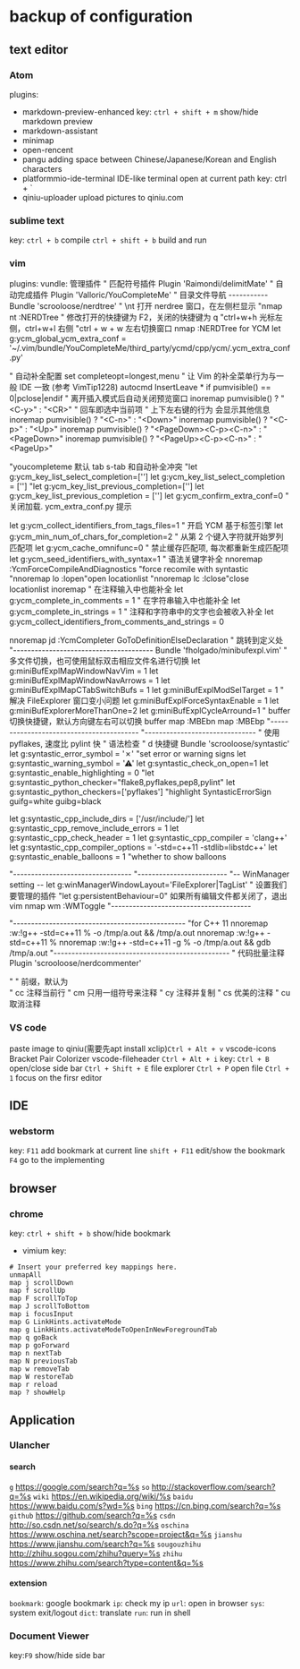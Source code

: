 # backup of configuration

## text editor

### Atom

plugins:
* markdown-preview-enhanced
    key: `ctrl + shift + m`  show/hide markdown preview
* markdown-assistant
* minimap
* open-rencent
* pangu
    adding space between Chinese/Japanese/Korean and English characters
* platformmio-ide-terminal
    IDE-like terminal open at current path
    key: ctrl + `
* qiniu-uploader
    upload pictures to qiniu.com

### sublime text
  key: `ctrl + b`  compile
       `ctrl + shift + b` build and run
### vim
plugins:
  vundle: 管理插件
  " 匹配符号插件
	Plugin 'Raimondi/delimitMate'
	" 自动完成插件
	Plugin 'Valloric/YouCompleteMe'
  " 目录文件导航 -----------
	Bundle 'scrooloose/nerdtree'
	" \nt                 打开 nerdree 窗口，在左侧栏显示
	"nmap <leader>nt :NERDTree<CR>
	" 修改打开的快捷键为 F2，关闭的快捷键为 q
	"ctrl+w+h 光标左侧，ctrl+w+l 右侧
	"ctrl + w + w 左右切换窗口
	nmap <F2> :NERDTree<CR>
  for YCM
let g:ycm_global_ycm_extra_conf = '~/.vim/bundle/YouCompleteMe/third_party/ycmd/cpp/ycm/.ycm_extra_conf.py'

" 自动补全配置
set completeopt=longest,menu	" 让 Vim 的补全菜单行为与一般 IDE 一致 (参考 VimTip1228)
autocmd InsertLeave * if pumvisible() == 0|pclose|endif	" 离开插入模式后自动关闭预览窗口
inoremap <expr> <CR>       pumvisible() ? "\<C-y>" : "\<CR>"	" 回车即选中当前项
" 上下左右键的行为 会显示其他信息
inoremap <expr> <Down>     pumvisible() ? "\<C-n>" : "\<Down>"
inoremap <expr> <Up>       pumvisible() ? "\<C-p>" : "\<Up>"
inoremap <expr> <PageDown> pumvisible() ? "\<PageDown>\<C-p>\<C-n>" : "\<PageDown>"
inoremap <expr> <PageUp>   pumvisible() ? "\<PageUp>\<C-p>\<C-n>" : "\<PageUp>"

"youcompleteme  默认 tab  s-tab 和自动补全冲突
"let g:ycm_key_list_select_completion=['<c-n>']
let g:ycm_key_list_select_completion = ['<Down>']
"let g:ycm_key_list_previous_completion=['<c-p>']
let g:ycm_key_list_previous_completion = ['<Up>']
let g:ycm_confirm_extra_conf=0 " 关闭加载. ycm_extra_conf.py 提示

let g:ycm_collect_identifiers_from_tags_files=1	" 开启 YCM 基于标签引擎
let g:ycm_min_num_of_chars_for_completion=2	" 从第 2 个键入字符就开始罗列匹配项
let g:ycm_cache_omnifunc=0	" 禁止缓存匹配项, 每次都重新生成匹配项
let g:ycm_seed_identifiers_with_syntax=1	" 语法关键字补全
nnoremap <F5> :YcmForceCompileAndDiagnostics<CR>	"force recomile with syntastic
"nnoremap <leader>lo :lopen<CR>"open locationlist
"nnoremap <leader>lc :lclose<CR>"close locationlist
inoremap <leader><leader> <C-x><C-o>
" 在注释输入中也能补全
let g:ycm_complete_in_comments = 1
" 在字符串输入中也能补全
let g:ycm_complete_in_strings = 1
" 注释和字符串中的文字也会被收入补全
let g:ycm_collect_identifiers_from_comments_and_strings = 0

nnoremap <leader>jd :YcmCompleter GoToDefinitionElseDeclaration<CR> " 跳转到定义处
"---------------------------------------
Bundle 'fholgado/minibufexpl.vim'
" 多文件切换，也可使用鼠标双击相应文件名进行切换
let g:miniBufExplMapWindowNavVim    = 1
let g:miniBufExplMapWindowNavArrows = 1
let g:miniBufExplMapCTabSwitchBufs  = 1
let g:miniBufExplModSelTarget       = 1
" 解决 FileExplorer 窗口变小问题
let g:miniBufExplForceSyntaxEnable = 1
let g:miniBufExplorerMoreThanOne=2
let g:miniBufExplCycleArround=1
" buffer 切换快捷键，默认方向键左右可以切换 buffer
map <F9> :MBEbn<cr>
map <F10> :MBEbp<cr>
"-----------------------------------------
"-------------------------------
" 使用 pyflakes, 速度比 pylint 快
" 语法检查
" <leader>d 快捷键
Bundle 'scrooloose/syntastic'
let g:syntastic_error_symbol = '✗'	"set error or warning signs
let g:syntastic_warning_symbol = '⚠'
let g:syntastic_check_on_open=1
let g:syntastic_enable_highlighting = 0
"let g:syntastic_python_checker="flake8,pyflakes,pep8,pylint"
let g:syntastic_python_checkers=['pyflakes']
"highlight SyntasticErrorSign guifg=white guibg=black

let g:syntastic_cpp_include_dirs = ['/usr/include/']
let g:syntastic_cpp_remove_include_errors = 1
let g:syntastic_cpp_check_header = 1
let g:syntastic_cpp_compiler = 'clang++'
let g:syntastic_cpp_compiler_options = '-std=c++11 -stdlib=libstdc++'
let g:syntastic_enable_balloons = 1	"whether to show balloons

"---------------------------------
"-------------------------
    "-- WinManager setting --
    let g:winManagerWindowLayout='FileExplorer|TagList' " 设置我们要管理的插件
    "let g:persistentBehaviour=0" 如果所有编辑文件都关闭了，退出 vim
    nmap wm :WMToggle<cr>
"---------------------------------------

"------------------------------------------------
    "for C++ 11
nnoremap <F5>   <Esc>:w<CR>:!g++ -std=c++11 % -o /tmp/a.out && /tmp/a.out<CR>
nnoremap <F7>   <Esc>:w<CR>:!g++ -std=c++11 %<CR>
nnoremap <C-F5> <Esc>:w<CR>:!g++ -std=c++11 -g % -o /tmp/a.out && gdb /tmp/a.out<CR>
"-------------------------------------------------
" 代码批量注释
Plugin 'scrooloose/nerdcommenter'

"
"<leader> 前缀，默认为 \
"    <leader>cc 注释当前行
"    <leader>cm 只用一组符号来注释
"    <leader>cy 注释并复制
"    <leader>cs 优美的注释
"    <leader>cu 取消注释


### VS code
paste image to qiniu(需要先apt install xclip)`Ctrl + Alt + v`
vscode-icons
Bracket Pair Colorizer
vscode-fileheader `Ctrl + Alt + i`
key: `Ctrl + B` open/close side bar
`Ctrl + Shift + E` file explorer
`Ctrl + P` open file
`Ctrl + 1` focus on the firsr editor


## IDE

### webstorm
key: `F11` add bookmark at current line
`shift + F11` edit/show the bookmark
`F4` go to the implementing
## browser

### chrome
key: `ctrl + shift + b`  show/hide bookmark
* vimium
key:
```
# Insert your preferred key mappings here.
unmapAll
map j scrollDown
map f scrollUp
map F scrollToTop
map J scrollToBottom
map i focusInput
map G LinkHints.activateMode
map g LinkHints.activateModeToOpenInNewForegroundTab
map q goBack
map p goForward
map n nextTab
map N previousTab
map w removeTab
map W restoreTab
map r reload
map ? showHelp
```
## Application

### Ulancher

#### search
`g` https://google.com/search?q=%s
`so` http://stackoverflow.com/search?q=%s
`wiki` https://en.wikipedia.org/wiki/%s
`baidu` https://www.baidu.com/s?wd=%s
`bing` https://cn.bing.com/search?q=%s
`github` https://github.com/search?q=%s
`csdn` http://so.csdn.net/so/search/s.do?q=%s
`oschina` https://www.oschina.net/search?scope=project&q=%s
`jianshu` https://www.jianshu.com/search?q=%s
`sougouzhihu` http://zhihu.sogou.com/zhihu?query=%s
`zhihu` https://www.zhihu.com/search?type=content&q=%s

#### extension
`bookmark`: google bookmark
`ip`: check my ip
`url`: open in browser
`sys`: system exit/logout
`dict`: translate
`run`: run in shell

### Document Viewer
key:`F9` show/hide side bar